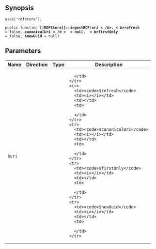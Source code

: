 ## Synopsis

<code>uses('rdfstore');</code>

<code>public function <b>[[RDFStore]]::ingestRDF</b>(<b>$uri</b>, <b>$refresh</b> = false, <b>$canonicalUri</b> = null, <b>$firstOnly</b> = false, <b>$newUuid</b> = null)</code>

## Parameters

<table>
  <thead>
    <tr>
      <th>Name</th>
      <th>Direction</th>
      <th>Type</th>
      <th>Description</th>
    </tr>
  </thead>
  <tbody>
    <tr>
      <td><code>$uri</code>
      <td><i></i></td>
      <td></td>
      <td>

      </td>
    </tr>
    <tr>
      <td><code>$refresh</code>
      <td><i></i></td>
      <td></td>
      <td>

      </td>
    </tr>
    <tr>
      <td><code>$canonicalUri</code>
      <td><i></i></td>
      <td></td>
      <td>

      </td>
    </tr>
    <tr>
      <td><code>$firstOnly</code>
      <td><i></i></td>
      <td></td>
      <td>

      </td>
    </tr>
    <tr>
      <td><code>$newUuid</code>
      <td><i></i></td>
      <td></td>
      <td>

      </td>
    </tr>
  </tbody>
</table>

